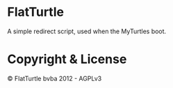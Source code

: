 # FlatTurtle

A simple redirect script, used when the MyTurtles boot.

# Copyright & License

© FlatTurtle bvba 2012 - AGPLv3